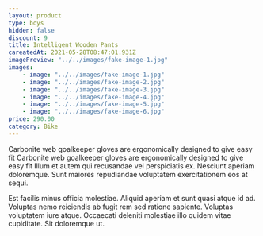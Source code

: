 ```yaml
---
layout: product
type: boys
hidden: false
discount: 9
title: Intelligent Wooden Pants
careatedAt: 2021-05-28T08:47:01.931Z
imagePreview: "../../images/fake-image-1.jpg"
images:
    - image: "../../images/fake-image-1.jpg"
    - image: "../../images/fake-image-2.jpg"
    - image: "../../images/fake-image-3.jpg"
    - image: "../../images/fake-image-4.jpg"
    - image: "../../images/fake-image-5.jpg"
    - image: "../../images/fake-image-6.jpg"
price: 290.00
category: Bike
---
```

Carbonite web goalkeeper gloves are ergonomically designed to give easy fit
Carbonite web goalkeeper gloves are ergonomically designed to give easy fit
Illum et autem qui recusandae vel perspiciatis ex. Nesciunt aperiam doloremque. Sunt maiores repudiandae voluptatem exercitationem eos at sequi.
 Est facilis minus officia molestiae. Aliquid aperiam et sunt quasi atque id ad. Voluptas nemo reiciendis ab fugit rem sed ratione sapiente. Voluptas voluptatem iure atque. Occaecati deleniti molestiae illo quidem vitae cupiditate. Sit doloremque ut.
